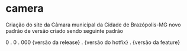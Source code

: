 # camera
Criação do site da Câmara municipal da Cidade de Brazópolis-MG 
novo padrão de versão criado sendo seguinte padrão

 0 . 0 . 000
 {versão da release} . {versão do hotfix} . {versão da feature}